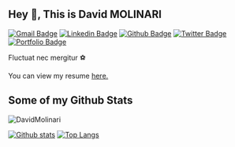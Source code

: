 ## Hey 👋, This is David MOLINARI
[![Gmail Badge](https://img.shields.io/badge/-contact@davidmolinari.fr-c14438?style=flat&logo=Gmail&logoColor=white&link=mailto:contact@davidmolinari.fr)](mailto:contact@davidmolinari.fr) 
[![Linkedin Badge](https://img.shields.io/badge/-davidmolinari-0072b1?style=flat&logo=Linkedin&logoColor=white&link=https://www.linkedin.com/in/david-molinari/)](https://www.linkedin.com/in/david-molinari/) [![Github Badge](https://img.shields.io/badge/-DavidMolinari-grey?style=flat&logo=github&logoColor=white&link=https://github.com/DavidMolinari/)](https://www.github.com/DavidMolinari/) [![Twitter Badge](https://img.shields.io/badge/-davvcore-00acee?style=flat&logo=twitter&logoColor=white&link=https://twitter.com/davvcore/)](https://www.twitter.com/davvcore/) [![Portfolio Badge](https://img.shields.io/badge/portfolio-web-blue?style=flat&link=davidmolinari.fr/)](davidmolinari.fr/)<p align='left'>Fluctuat nec mergitur :soccer: </p><p align='left'> You can view my resume <a href='culturepsg.com ' target=_blank><u>here</u>.</a></p>
## Some of my Github Stats
<p align=left> <img src=https://komarev.com/ghpvc/?username=DavidMolinari alt=DavidMolinari /> </p>

[![Github stats](https://github-readme-stats.vercel.app/api?username=DavidMolinari&show_icons=true&include_all_commits=true)](https://github.com/DavidMolinari/github-readme-stats)
[![Top Langs](https://github-readme-stats.vercel.app/api/top-langs/?username=DavidMolinari)](https://github.com/DavidMolinari/github-readme-stats)
